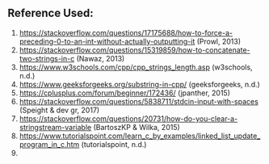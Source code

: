 ## Reference Used:
1. https://stackoverflow.com/questions/17175688/how-to-force-a-preceding-0-to-an-int-without-actually-outputting-it 
   (Prowl, 2013)
2. https://stackoverflow.com/questions/15319859/how-to-concatenate-two-strings-in-c
   (Nawaz, 2013)
3. https://www.w3schools.com/cpp/cpp_strings_length.asp (w3schools, n.d.)
4. https://www.geeksforgeeks.org/substring-in-cpp/ (geeksforgeeks, n.d.)
5. https://cplusplus.com/forum/beginner/172436/ (jpanther, 2015)
6. https://stackoverflow.com/questions/5838711/stdcin-input-with-spaces 
   (Speight & dev gr, 2017)
7. https://stackoverflow.com/questions/20731/how-do-you-clear-a-stringstream-variable
   (BartoszKP & Wilka, 2015)
8. https://www.tutorialspoint.com/learn_c_by_examples/linked_list_update_program_in_c.htm
   (tutorialspoint, n.d.)
9. 
